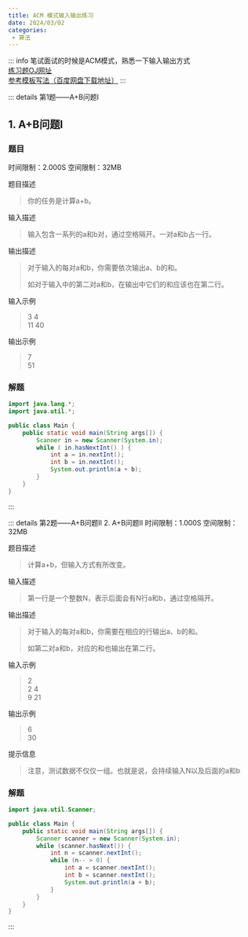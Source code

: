 ```yaml
---
title: ACM 模式输入输出练习
date: 2024/03/02
categories:
 - 算法
---
```

::: info
笔试面试的时候是ACM模式，熟悉一下输入输出方式<br/>
[练习题OJ网址](https://kamacoder.com/)<br/>
[参考模板写法（百度网盘下载地址）](https://pan.baidu.com/s/1R35L0C5nRzM4ykhFJr_B6w?pwd=rpuo)
:::


::: details 第1题——A+B问题I
## 1. A+B问题I
### 题目
时间限制：2.000S  空间限制：32MB

题目描述
> 你的任务是计算a+b。

输入描述
> 输入包含一系列的a和b对，通过空格隔开。一对a和b占一行。

输出描述
> 对于输入的每对a和b，你需要依次输出a、b的和。
>
> 如对于输入中的第二对a和b，在输出中它们的和应该也在第二行。

输入示例
> 3 4 <br/>
> 11 40

输出示例
> 7 <br/>
> 51

### 解题
```java
import java.lang.*;
import java.util.*;

public class Main {
    public static void main(String args[]) {
        Scanner in = new Scanner(System.in);
        while ( in.hasNextInt() ) {
            int a = in.nextInt();
            int b = in.nextInt();
            System.out.println(a + b);
        }
    }
}
```
:::

::: details 第2题——A+B问题II
2. A+B问题II
时间限制：1.000S  空间限制：32MB

题目描述
> 计算a+b，但输入方式有所改变。

输入描述
> 第一行是一个整数N，表示后面会有N行a和b，通过空格隔开。

输出描述
> 对于输入的每对a和b，你需要在相应的行输出a、b的和。
> 
> 如第二对a和b，对应的和也输出在第二行。

输入示例
> 2 <br/>
> 2 4 <br/>
> 9 21

输出示例
> 6 <br/>
> 30

提示信息
> 注意，测试数据不仅仅一组。也就是说，会持续输入N以及后面的a和b

### 解题
```java
import java.util.Scanner;

public class Main {
    public static void main(String args[]) {
        Scanner scanner = new Scanner(System.in);
        while (scanner.hasNext()) {
            int n = scanner.nextInt();
            while (n-- > 0) {
                int a = scanner.nextInt();
                int b = scanner.nextInt();
                System.out.println(a + b);
            }
        }
    }
}
```
:::